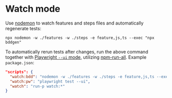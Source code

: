 # Watch mode

Use [nodemon](https://github.com/remy/nodemon) to watch features and steps files and automatically regenerate tests:
```
npx nodemon -w ./features -w ./steps -e feature,js,ts --exec "npx bddgen"
```

To automatically rerun tests after changes, run the above command together with [Playwright `--ui` mode](https://playwright.dev/docs/test-ui-mode), utilizing [npm-run-all](https://github.com/mysticatea/npm-run-all). Example `package.json`:

```json
"scripts": {
  "watch:bdd": "nodemon -w ./features -w ./steps -e feature,js,ts --exec \"npx bddgen\"",
  "watch:pw": "playwright test --ui",
  "watch": "run-p watch:*"
}
```
